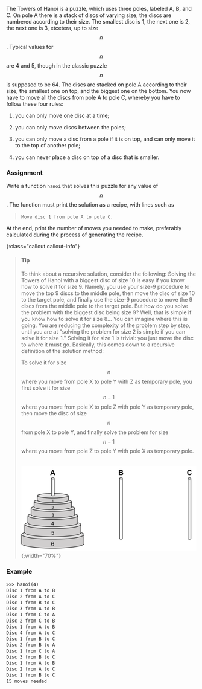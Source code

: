 The Towers of Hanoi is a puzzle, which uses
three poles, labeled A, B, and C. On pole A there is a stack of discs of
varying size; the discs are numbered according to their size. The
smallest disc is 1, the next one is 2, the next one is 3, etcetera, up
to size $$n$$. Typical values for $$n$$ are 4 and 5, though in the classic
puzzle $$n$$ is supposed to be 64. The discs are stacked on pole A
according to their size, the smallest one on top, and the biggest one on
the bottom. You now have to move all the discs from pole A to pole C,
whereby you have to follow these four rules:
 
1. you can only move one disc at a time;

2. you can only move discs between the poles;

3. you can only move a disc from a pole if it is on top, and can only move it to the top of another pole;

4. you can never place a disc on top of a disc that is smaller.

### Assignment

Write a function `hanoi` that solves this puzzle for any
value of $$n$$. The function must print the solution as a recipe, with lines such as 

> `Move disc 1 from pole A to pole C.` 

At the end, print the
number of moves you needed to make, preferably calculated during the
process of generating the recipe.

{:class="callout callout-info"}
> #### Tip
> To think about a recursive solution, consider the following: Solving the
> Towers of Hanoi with a biggest disc of size 10 is easy if you know how
> to solve it for size 9. Namely, you use your size-9 procedure to move
> the top 9 discs to the middle pole, then move the disc of size 10 to the
> target pole, and finally use the size-9 procedure to move the 9 discs
> from the middle pole to the target pole. But how do you solve the
> problem with the biggest disc being size 9? Well, that is simple if you
> know how to solve it for size 8... You can imagine where this is going.
> You are reducing the complexity of the problem step by step, until you
> are at "solving the problem for size 2 is simple if you can solve it for
> size 1." Solving it for size 1 is trivial: you just move the disc to
> where it must go. Basically, this comes down to a recursive definition
> of the solution method:
> 
> To solve it for size $$n$$ where you move from pole X to pole Y with Z as
> temporary pole, you first solve it for size $$n - 1$$ where you move from
> pole X to pole Z with pole Y as temporary pole, then move the disc of
> size $$n$$ from pole X to pole Y, and finally solve the problem for size
> $$n - 1$$ where you move from pole Z to pole Y with pole X as temporary
> pole.  
>
> ![hanoi](media/hanoi.png "hanoi"){:width="70%"}

### Example

```console?lang=python&prompt=>>>
>>> hanoi(4)
Disc 1 from A to B
Disc 2 from A to C
Disc 1 from B to C
Disc 3 from A to B
Disc 1 from C to A
Disc 2 from C to B
Disc 1 from A to B
Disc 4 from A to C
Disc 1 from B to C
Disc 2 from B to A
Disc 1 from C to A
Disc 3 from B to C
Disc 1 from A to B
Disc 2 from A to C
Disc 1 from B to C
15 moves needed
```

